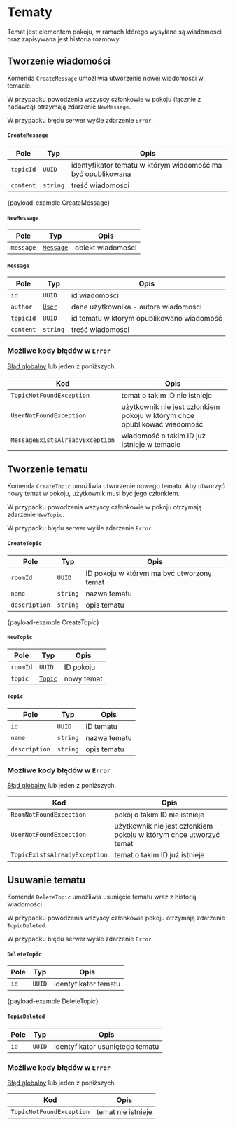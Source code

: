 # Tematy

Temat jest elementem pokoju, w ramach którego wysyłane są wiadomości oraz zapisywana jest historia rozmowy.

## Tworzenie wiadomości

Komenda `CreateMessage` umożliwia utworzenie nowej wiadomości w temacie.

W przypadku powodzenia wszyscy członkowie w pokoju (łącznie z nadawcą) otrzymają zdarzenie `NewMessage`.

W przypadku błędu serwer wyśle zdarzenie `Error`.

#### `CreateMessage`

| Pole      | Typ      | Opis                                                        |
|-----------|----------|-------------------------------------------------------------|
| `topicId` | `UUID`   | identyfikator tematu w którym wiadomość ma być opublikowana |
| `content` | `string` | treść wiadomości                                            |

{payload-example CreateMessage}

#### `NewMessage`

| Pole      | Typ                            | Opis                                                         |
|-----------|--------------------------------|--------------------------------------------------------------|
| `message` | [`Message`](topics.md#message) | obiekt wiadomości                                            |

#### `Message`

| Pole      | Typ                      | Opis                                      |
|-----------|--------------------------|-------------------------------------------|
| `id`      | `UUID`                   | id wiadomości                             |
| `author`  | [`User`](spaces.md#user) | dane użytkownika - autora wiadomości      |
| `topicId` | `UUID`                   | id tematu w którym opublikowano wiadomość |
| `content` | `string`                 | treść wiadomości                          |

### Możliwe kody błędów w `Error`

[Błąd globalny](errors.md#globalne-kody-błędów) lub jeden z poniższych.

| Kod                             | Opis                                                                     |
|---------------------------------|--------------------------------------------------------------------------|
| `TopicNotFoundException`        | temat o takim ID nie istnieje                                            |
| `UserNotFoundException`         | użytkownik nie jest członkiem pokoju w którym chce opublikować wiadomość |
| `MessageExistsAlreadyException` | wiadomość o takim ID już istnieje w temacie                              |

## Tworzenie tematu

Komenda `CreateTopic` umożliwia utworzenie nowego tematu. Aby utworzyć nowy temat w pokoju, użytkownik musi być jego członkiem.

W przypadku powodzenia wszyscy członkowie w pokoju otrzymają zdarzenie `NewTopic`.

W przypadku błędu serwer wyśle zdarzenie `Error`.

#### `CreateTopic`

| Pole          | Typ      | Opis                                      |
|---------------|----------|-------------------------------------------|
| `roomId`      | `UUID`   | ID pokoju w którym ma być utworzony temat |
| `name`        | `string` | nazwa tematu                              |
| `description` | `string` | opis tematu                               |

{payload-example CreateTopic}

#### `NewTopic`

| Pole     | Typ                        | Opis       |
|----------|----------------------------|------------|
| `roomId` | `UUID`                     | ID pokoju  |
| `topic`  | [`Topic`](topics.md#topic) | nowy temat |

#### `Topic`

| Pole          | Typ      | Opis         |
|---------------|----------|--------------|
| `id`          | `UUID`   | ID tematu    |
| `name`        | `string` | nazwa tematu |
| `description` | `string` | opis tematu  |

### Możliwe kody błędów w `Error`

[Błąd globalny](errors.md#globalne-kody-błędów) lub jeden z poniższych.

| Kod                           | Opis                                                              |
|-------------------------------|-------------------------------------------------------------------|
| `RoomNotFoundException`       | pokój o takim ID nie istnieje                                     |
| `UserNotFoundException`       | użytkownik nie jest członkiem pokoju w którym chce utworzyć temat |
| `TopicExistsAlreadyException` | temat o takim ID już istnieje                                     |

## Usuwanie tematu

Komenda `DeleteTopic` umożliwia usunięcie tematu wraz z historią wiadomości. 

W przypadku powodzenia wszyscy członkowie pokoju otrzymają zdarzenie `TopicDeleted`.

W przypadku błędu serwer wyśle zdarzenie `Error`.

#### `DeleteTopic`

| Pole | Typ    | Opis                 |
|------|--------|----------------------|
| `id` | `UUID` | identyfikator tematu |

{payload-example DeleteTopic}

#### `TopicDeleted`

| Pole | Typ    | Opis                            |
|------|--------|---------------------------------|
| `id` | `UUID` | identyfikator usuniętego tematu |

### Możliwe kody błędów w `Error`

[Błąd globalny](errors.md#globalne-kody-błędów) lub jeden z poniższych.

| Kod                      | Opis               |
|--------------------------|--------------------|
| `TopicNotFoundException` | temat nie istnieje |
